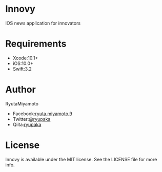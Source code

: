 # Innovy

IOS news application for innovators

# Requirements

- Xcode:10.1+
- iOS:10.0+
- Swift:3.2

# Author

RyutaMiyamoto
- Facebook:[ryuta.miyamoto.9](https://www.facebook.com/ryuta.miyamoto.9)
- Twitter:[@ryupaka](https://twitter.com/ryupaka)
- Qiita:[ryupaka](https://qiita.com/ryupaka)

# License

Innovy is available under the MIT license. See the LICENSE file for more info.

